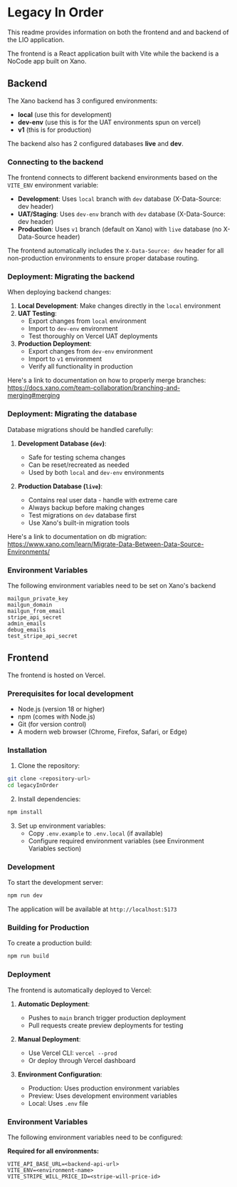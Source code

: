 # Legacy In Order

This readme provides information on both the frontend and and backend of the LIO application.

The frontend is a React application built with Vite while the backend is a NoCode app built on Xano.


## Backend
The Xano backend has 3 configured environments: 
- **local** (use this for development)
- **dev-env** (use this is for the UAT environments spun on vercel)
- **v1** (this is for production)

The backend also has 2 configured databases **live** and **dev**.

### Connecting to the backend

The frontend connects to different backend environments based on the `VITE_ENV` environment variable:

- **Development**: Uses `local` branch with `dev` database (X-Data-Source: dev header)
- **UAT/Staging**: Uses `dev-env` branch with `dev` database (X-Data-Source: dev header)  
- **Production**: Uses `v1` branch (default on Xano) with `live` database (no X-Data-Source header)

The frontend automatically includes the `X-Data-Source: dev` header for all non-production environments to ensure proper database routing.

### Deployment: Migrating the backend

When deploying backend changes:

1. **Local Development**: Make changes directly in the `local` environment
2. **UAT Testing**: 
   - Export changes from `local` environment
   - Import to `dev-env` environment
   - Test thoroughly on Vercel UAT deployments
3. **Production Deployment**:
   - Export changes from `dev-env` environment  
   - Import to `v1` environment
   - Verify all functionality in production

Here's a link to documentation on how to properly merge branches: https://docs.xano.com/team-collaboration/branching-and-merging#merging 

### Deployment: Migrating the database

Database migrations should be handled carefully:

1. **Development Database (`dev`)**:
   - Safe for testing schema changes
   - Can be reset/recreated as needed
   - Used by both `local` and `dev-env` environments

2. **Production Database (`live`)**:
   - Contains real user data - handle with extreme care
   - Always backup before making changes
   - Test migrations on `dev` database first
   - Use Xano's built-in migration tools

Here's a link to documentation on db migration: https://www.xano.com/learn/Migrate-Data-Between-Data-Source-Environments/

### Environment Variables
The following environment variables need to be set on Xano's backend
```
mailgun_private_key
mailgun_domain
mailgun_from_email
stripe_api_secret
admin_emails
debug_emails
test_stripe_api_secret
```

## Frontend
The frontend is hosted on Vercel.

### Prerequisites for local development

- Node.js (version 18 or higher)
- npm (comes with Node.js)
- Git (for version control)
- A modern web browser (Chrome, Firefox, Safari, or Edge)

### Installation

1. Clone the repository:
```bash
git clone <repository-url>
cd legacyInOrder
```

2. Install dependencies:
```bash
npm install
```

3. Set up environment variables:
   - Copy `.env.example` to `.env.local` (if available)
   - Configure required environment variables (see Environment Variables section)

### Development

To start the development server:

```bash
npm run dev
```

The application will be available at `http://localhost:5173`

### Building for Production

To create a production build:

```bash
npm run build
```

### Deployment

The frontend is automatically deployed to Vercel:

1. **Automatic Deployment**: 
   - Pushes to `main` branch trigger production deployment
   - Pull requests create preview deployments for testing

2. **Manual Deployment**:
   - Use Vercel CLI: `vercel --prod`
   - Or deploy through Vercel dashboard

3. **Environment Configuration**:
   - Production: Uses production environment variables
   - Preview: Uses development environment variables
   - Local: Uses `.env` file

### Environment Variables

The following environment variables need to be configured:

**Required for all environments:**
```
VITE_API_BASE_URL=<backend-api-url>
VITE_ENV=<environment-name>
VITE_STRIPE_WILL_PRICE_ID=<stripe-will-price-id>
```

